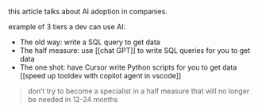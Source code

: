 
this article talks about AI adoption in companies.

example of 3 tiers a dev can use AI:
- The old way: write a SQL query to get data
- The half measure: use [[chat GPT]] to write SQL queries for you to get data
- The one shot: have Cursor write Python scripts for you to get data
  [[speed up tooldev with copilot agent in vscode]]

> don’t try to become a specialist in a half measure that will no longer be needed in 12-24 months

